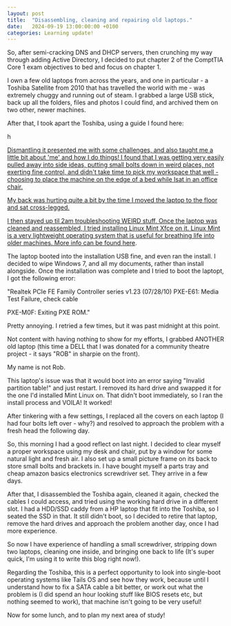 ```yaml
---
layout: post
title:  "Disassembling, cleaning and repairing old laptops."
date:   2024-09-19 13:00:00:00 +0100
categories: Learning update!
---
```


So, after semi-cracking DNS and DHCP servers, then crunching my way through adding Active Directory, I decided to put chapter 2 of the ComptTIA Core 1 exam objectives to bed and focus on chapter 1.

I own a few old laptops from across the years, and one in particular - a Toshiba Satellite from 2010 that has travelled the world with me - was extremely chuggy and running out of steam. I grabbed a large USB stick, back up all the folders, files and photos I could find, and archived them on two other, newer machines.

After that, I took apart the Toshiba, using a guide I found here: 

h<a href="https://www.youtube.com/watch?v=63G1q-dIE_4">

Dismantling it presented me with some challenges, and also taught me a little bit about 'me' and how I do things! I found that I was getting very easily pulled away into side ideas, putting small bolts down in weird places, not exerting fine control, and didn't take time to pick my workspace that well - choosing to place the machine on the edge of a bed while Isat in an office chair. 

My back was hurting quite a bit by the time I moved the laptop to the floor and sat cross-legged.

I then stayed up til 2am troubleshooting WEIRD stuff. Once the laptop was cleaned and reassembled, I tried installing Linux Mint Xfce on it. Linux Mint is a very lightweight operating system that is useful for breathing life into older machines. More info can be found <a href="https://linuxmint.com/">here<a>.

The laptop booted into the installation USB fine, and even ran the install. I decided to wipe Windows 7, and all my documents, rather than install alongside. Once the installation was complete and I tried to boot the laptopt, I got the following error:

"Realtek PCIe FE Family Controller series v1.23 (07/28/10)
PXE-E61: Media Test Failure, check cable

PXE-M0F: Exiting PXE ROM."

Pretty annoying. I retried a few times, but it was past midnight at this point.

Not content with having nothing to show for my efforts, I grabbed ANOTHER old laptop (this time a DELL that I was donated for a community theatre project - it says "ROB" in sharpie on the front). 

My name is not Rob.

This laptop's issue was that it would boot into an error saying "Invalid partition table!" and just restart. I removed its hard drive and swapped it for the one I'd installed Mint Linux on. That didn't boot immediately, so I ran the install process and VOILA! It worked!

After tinkering with a few settings, I replaced all the covers on each laptop (I had four bolts left over - why?) and resolved to approach the problem with a fresh head the following day.

So, this morning I had a good reflect on last night. I decided to clear myself a proper workspace using my desk and chair, put by a window for some natural light and fresh air. I also set up a small picture frame on its back to store small bolts and brackets in. I have bought myself a parts tray and cheap amazon basics electronics screwdriver set. They arrive in a few days.

After that, I disassembled the Toshiba again, cleaned it again, checked the cables I could access, and tried using the working hard drive in a different slot. I had a HDD/SSD caddy from a HP laptop that fit into the Toshiba, so I seated the SSD in that. It still didn't boot, so I decided to retire that laptop, remove the hard drives and approach the problem another day, once I had more experience.

So now I have experience of handling a small screwdriver, stripping down two laptops, cleaning one inside, and bringing one back to life (It's super quick, I'm using it to write this blog right now!). 

Regarding the Toshiba, this is a perfect opportunity to look into single-boot operating systems like Tails OS and see how they work, because until I understand how to fix a SATA cable a bit better, or work out what the problem is (I did spend an hour looking stuff like BIOS resets etc, but nothing seemed to work), that machine isn't going to be very useful!

Now for some lunch, and to plan my next area of study!




